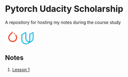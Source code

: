 # Pytorch Udacity Scholarship
A repository for hosting my notes during the course study

<img src="/images/pytorch_logo.png" width="50" height="50" alt="PyTorch Logo"> <img src="/images/Udacity_logo_256.png" width="40" height="40" alt="Udacity Logo">


## Notes

1. [Lesson 1](/notes/Lesson-2.md)
